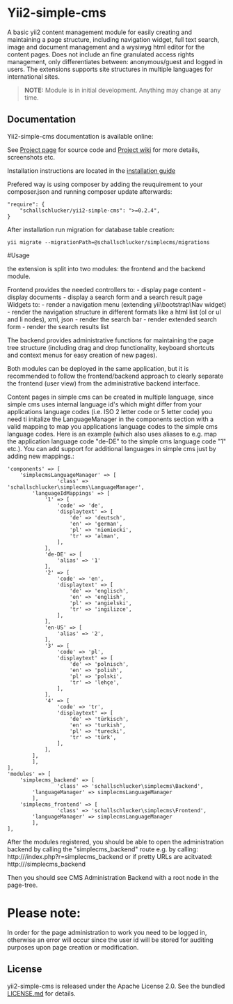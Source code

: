 # Yii2-simple-cms
A basic yii2 content management module for easily creating and maintaining a page structure, including navigation widget, full text search, image and document management and a wysiwyg html editor for the content pages.
Does not include an fine granulated access rights management, only differentiates between: anonymous/guest and logged in users. 
The extensions supports site structures in multiple languages for international sites.

> **NOTE:** Module is in initial development. Anything may change at any time.

## Documentation

Yii2-simple-cms documentation is available online: 

See [Project page](https://github.com/pkerspe/yii2-simple-cms) for source code
and [Project wiki](https://github.com/pkerspe/yii2-simple-cms/wiki) for more details, screenshots etc.

Installation instructions are located in the [installation guide](https://github.com/pkerspe/yii2-simple-cms/wiki)

Prefered way is using composer by adding the reuquirement to your composer.json and running composer update afterwards:

    "require": {
        "schallschlucker/yii2-simple-cms": ">=0.2.4",
    }


After installation run migration for database table creation:

	yii migrate --migrationPath=@schallschlucker/simplecms/migrations

#Usage

the extension is split into two modules: the frontend and the backend module.

Frontend provides the needed controllers to: - display page content - display documents - display a search form and a search result page Widgets to: - render a navigation menu (extending yii\bootstrap\Nav widget) - render the navigation structure in different formats like a html list (ol or ul and li nodes), xml, json - render the search bar - render extended search form - render the search results list

The backend provides administrative functions for maintaining the page tree structure (including drag and drop functionality, keyboard shortcuts and context menus for easy creation of new pages).

Both modules can be deployed in the same application, but it is recommended to follow the frontend/backend approach to clearly separate the frontend (user view) from the administrative backend interface.

Content pages in simple cms can be created in multiple language, since simple cms uses internal language id's which might differ from your applications language codes (i.e. ISO 2 letter code or 5 letter code) you need ti initalize the LanguageManager in the components section with a valid mapping to map you applications language codes to the simple cms language codes. Here is an example (which also uses aliases to e.g. map the application language code "de-DE" to the simple cms language code "1" etc.). You can add support for additional languages in simple cms just by adding new mappings.:

	'components' => [
		'simplecmsLanguageManager' => [
       	    		'class' => 'schallschlucker\simplecms\LanguageManager',
			'languageIdMappings' => [
				'1' => [
					'code' => 'de', 
					'displaytext' => [
						'de' => 'deutsch', 
						'en' => 'german',
						'pl' => 'niemiecki',
						'tr' => 'alman',
					],
				],
				'de-DE' => [
					'alias' => '1'
				],
				'2' => [
					'code' => 'en', 
					'displaytext' => [
						'de' => 'englisch', 
						'en' => 'english',
						'pl' => 'angielski',
						'tr' => 'ingilizce',
					],
				],
				'en-US' => [
					'alias' => '2',
				],
				'3' => [
					'code' => 'pl', 
					'displaytext' => [
						'de' => 'polnisch', 
						'en' => 'polish',
						'pl' => 'polski',
						'tr' => 'lehçe',
					],
				],
				'4' => [
					'code' => 'tr', 
					'displaytext' => [
						'de' => 'türkisch', 
						'en' => 'turkish',
						'pl' => 'turecki',
						'tr' => 'türk',
					],
				],
			],
       		],
	],
	'modules' => [
		'simplecms_backend' => [
	            	'class' => 'schallschlucker\simplecms\Backend',
			'languageManager' => simplecmsLanguageManager
	        ],
		'simplecms_frontend' => [
	            	'class' => 'schallschlucker\simplecms\Frontend',
			'languageManager' => simplecmsLanguageManager
	        ],
	],

After the modules registered, you should be able to open the administration backend by calling the "simplecms_backend" route e.g. by calling:
http://<your-server>/index.php?r=simplecms_backend
or if pretty URLs are acitvated:
http://<your-server>/simplecms_backend

Then you should see CMS Administration Backend with a root node in the page-tree.

# Please note:
In order for the page administration to work you need to be logged in, otherwise an error will occur since the user id will be stored for auditing purposes upon page creation or modification.

## License

yii2-simple-cms is released under the Apache License 2.0. See the bundled [LICENSE.md](LICENSE.md) for details.
